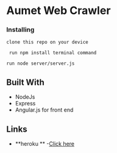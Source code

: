 # Aumet Web Crawler



### Installing


```
clone this repo on your device
```

```
 run npm install terminal command 
```

```
run node server/server.js
```



## Built With
* NodeJs
* Express  
* Angular.js for front end 



## Links
* **heroku **  -[Click here](https://aumetcrawler.herokuapp.com/#/)